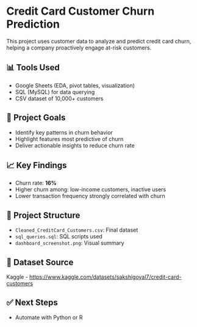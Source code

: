 # Credit Card Customer Churn Prediction

This project uses customer data to analyze and predict credit card churn, helping a company proactively engage at-risk customers.

## 📊 Tools Used
- Google Sheets (EDA, pivot tables, visualization)
- SQL (MySQL) for data querying
- CSV dataset of 10,000+ customers

## 🧠 Project Goals
- Identify key patterns in churn behavior
- Highlight features most predictive of churn
- Deliver actionable insights to reduce churn rate

## 📈 Key Findings
- Churn rate: **16%**
- Higher churn among: low-income customers, inactive users
- Lower transaction frequency strongly correlated with churn

## 📂 Project Structure
- `Cleaned_CreditCard_Customers.csv`: Final dataset
- `sql_queries.sql`: SQL scripts used
- `dashboard_screenshot.png`: Visual summary

## 📎 Dataset Source
Kaggle - https://www.kaggle.com/datasets/sakshigoyal7/credit-card-customers

## ✅ Next Steps
- Automate with Python or R
